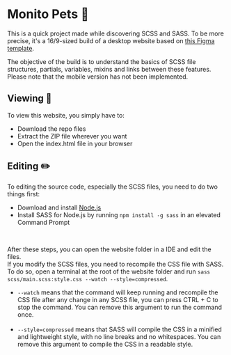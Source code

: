# Monito Pets 🐶
This is a quick project made while discovering SCSS and SASS. To be more precise, it's a 16/9-sized build of a desktop website based on [this Figma template](https://www.figma.com/design/OHLPgA07wTWGV9pnJxjnzy/%5BFREE-TEMPLATE%5D-eCommerce-Website---Monito-Pets-for-Best-(Community)-(Community)?node-id=49-188).<br>

The objective of the build is to understand the basics of SCSS file structures, partials, variables, mixins and links between these features.<br>
Please note that the mobile version has not been implemented.

## Viewing 👀 
To view this website, you simply have to:
- Download the repo files
- Extract the ZIP file wherever you want
- Open the index.html file in your browser

## Editing ✏️
To editing the source code, especially the SCSS files, you need to do two things first:
- Download and install [Node.js](https://nodejs.org/)
- Install SASS for Node.js by running ```npm install -g sass``` in an elevated Command Prompt
<br>

After these steps, you can open the website folder in a IDE and edit the files.<br>
If you modify the SCSS files, you need to recompile the CSS file with SASS.<br>
To do so, open a terminal at the root of the website folder and run ```sass scss/main.scss:style.css --watch --style=compressed```.

- ```--watch``` means that the command will keep running and recompile the CSS file after any change in any SCSS file, you can press CTRL + C to stop the command. You can remove this argument to run the command once.<br><br>
- ```--style=compressed``` means that SASS will compile the CSS in a minified and lightweight style, with no line breaks and no whitespaces. You can remove this argument to compile the CSS in a readable style.
